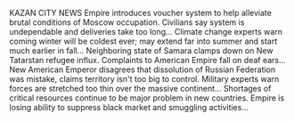 KAZAN CITY NEWS
Empire introduces voucher system to help alleviate brutal conditions of Moscow occupation. Civilians say system is undependable and deliveries take too long... Climate change experts warn coming winter will be coldest ever; may extend far into summer and start much earlier in fall... Neighboring state of Samara clamps down on New Tatarstan refugee influx. Complaints to American Empire fall on deaf ears... New American Emperor disagrees that dissolution of Russian Federation was mistake, claims territory isn't too big to control. Military experts warn forces are stretched too thin over the massive continent... Shortages of critical resources continue to be major problem in new countries. Empire is losing ability to suppress black market and smuggling activities...


